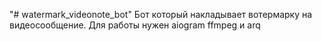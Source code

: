 "# watermark_videonote_bot" 
 Бот который накладывает вотермарку на видеосообщение.
 Для работы нужен aiogram ffmpeg и arq
 

